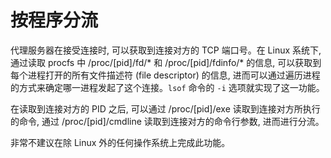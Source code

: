 # 按程序分流

代理服务器在接受连接时, 可以获取到连接对方的 TCP 端口号。在 Linux 系统下, 通过读取 procfs 中 /proc/[pid]/fd/* 和 /proc/[pid]/fdinfo/* 的信息, 可以获取到每个进程打开的所有文件描述符 (file descriptor) 的信息, 进而可以通过遍历进程的方式来确定哪一进程发起了这个连接。`lsof` 命令的 `-i` 选项就实现了这一功能。

在读取到连接对方的 PID 之后, 可以通过 /proc/[pid]/exe 读取到连接对方所执行的命令, 通过 /proc/[pid]/cmdline 读取到连接对方的命令行参数, 进而进行分流。

非常不建议在除 Linux 外的任何操作系统上完成此功能。
